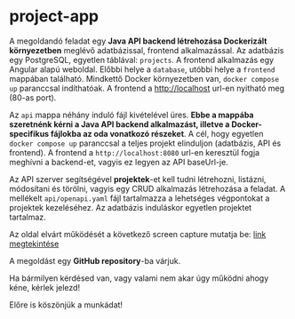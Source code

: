 # project-app

A megoldandó feladat egy **Java API backend létrehozása Dockerizált környezetben** meglévő adatbázissal, frontend alkalmazással. 
Az adatbázis egy PostgreSQL, egyetlen táblával: `projects`. A frontend alkalmazás egy Angular alapú weboldal. 
Előbbi helye a `database`, utóbbi helye a `frontend` mappában található.
Mindkettő Docker környezetben van, `docker compose up` paranccsal indíthatóak. A frontend a [http://localhost](http://localhost) url-en nyitható meg (80-as port).

Az `api` mappa néhány induló fájl kivételével üres. **Ebbe a mappába szeretnénk kérni a Java API backend alkalmazást, illetve a Docker-specifikus fájlokba az oda vonatkozó részeket**.
A cél, hogy egyetlen `docker compose up` paranccsal a teljes projekt elinduljon (adatbázis, API és frontend). A frontend a `http://localhost:8080` url-en keresztül fogja meghívni a backend-et, vagyis ez legyen az API baseUrl-je.

Az API szerver segítségével **projektek**-et kell tudni létrehozni, listázni, módosítani és törölni, vagyis egy CRUD alkalmazás létrehozása a feladat.
A mellékelt `api/openapi.yaml` fájl tartalmazza a lehetséges végpontokat a projektek kezeléséhez. Az adatbázis induláskor egyetlen projektet tartalmaz.

Az oldal elvárt működését a következő screen capture mutatja be: [link megtekintése](https://e1.pcloud.link/publink/show?code=XZitDzZ3B772xudjuFuAtFT8URorLxoCrIy)

A megoldást egy **GitHub repository**-ba várjuk.

Ha bármilyen kérdésed van, vagy valami nem akar úgy működni ahogy kéne, kérlek jelezd!

Előre is köszönjük a munkádat!
